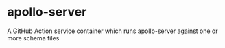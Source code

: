 # apollo-server
A GitHub Action service container which runs apollo-server against one or more schema files
